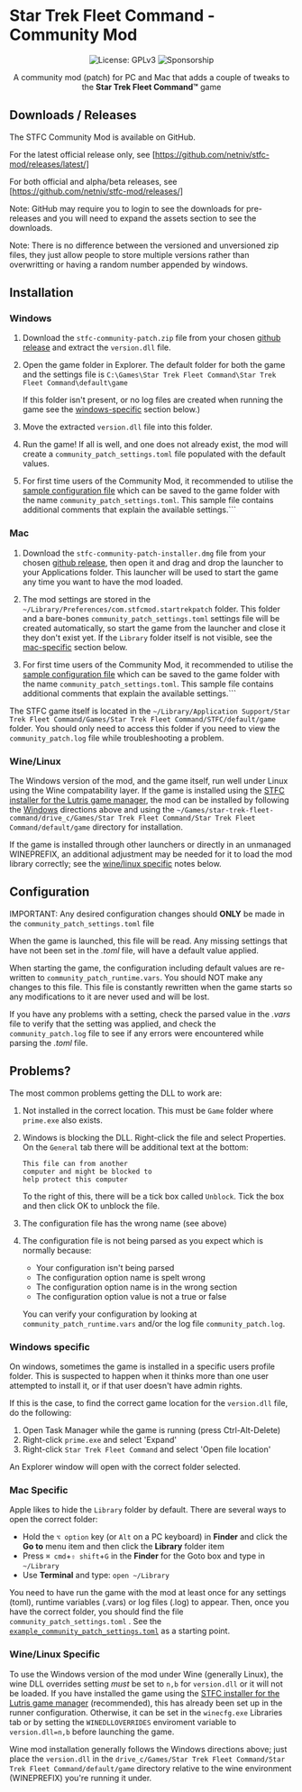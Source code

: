 # Star Trek Fleet Command - Community Mod

<p align="center">
  <img src="https://img.shields.io/badge/License-GPLv3-blue.svg" alt="License: GPLv3">
  <img src="https://img.shields.io/github/sponsors/netniv" alt="Sponsorship">
</p>

<p align="center">
   A community mod (patch) for PC and Mac that adds a couple of tweaks to the <b>Star Trek Fleet Command&#8482;</b> game
</p>

## Downloads / Releases

The STFC Community Mod is available on GitHub.

For the latest official release only, see [https://github.com/netniv/stfc-mod/releases/latest/]

For both official and alpha/beta releases, see [https://github.com/netniv/stfc-mod/releases/]

Note: GitHub may require you to login to see the downloads for pre-releases and you will need to expand the
      assets section to see the downloads.

Note: There is no difference between the versioned and unversioned zip files, they just allow people to store multiple
      versions rather than overwritting or having a random number appended by windows.

## Installation

### Windows

1. Download the `stfc-community-patch.zip` file from your chosen [github release](https://github.com/netniv/stfc-mod/releases/) and extract the `version.dll` file.

2. Open the game folder in Explorer.  The default folder for both the game and the settings file is 
   `C:\Games\Star Trek Fleet Command\Star Trek Fleet Command\default\game`

   If this folder isn't present, or no log files are created when running the game
   see the [windows-specific](#windows-specific) section below.)  

3. Move the extracted `version.dll` file into this folder.

4. Run the game!  If all is well, and one does not already exist, the mod will
   create a `community_patch_settings.toml` file populated with the default
   values.

5. For first time users of the Community Mod, it recommended to utilise the
   [sample configuration file](example_community_patch_settings.toml) which can
   be saved to the game folder with the name `community_patch_settings.toml`.  This 
   sample file contains additional comments that explain the available settings.```

### Mac

1) Download the `stfc-community-patch-installer.dmg` file from your chosen
[github release](https://github.com/netniv/stfc-mod/releases/), then open it and drag and drop the launcher to your Applications folder.  This launcher will be used to start the game any time you
want to have the mod loaded.

2) The mod settings are stored in the `~/Library/Preferences/com.stfcmod.startrekpatch` folder. This folder and a bare-bones `community_patch_settings.toml` settings file will be created automatically, so start the game from the
launcher and close it they don't exist yet.  If the `Library` folder itself is not visible,
see the [mac-specific](#mac-specific) section below.

3. For first time users of the Community Mod, it recommended to utilise the
   [sample configuration file](example_community_patch_settings.toml) which can
   be saved to the game folder with the name `community_patch_settings.toml`.  This 
   sample file contains additional comments that explain the available settings.```

The STFC game itself is located in the
`~/Library/Application Support/Star Trek Fleet Command/Games/Star Trek Fleet Command/STFC/default/game` folder.  You should only need to access this folder if you need to view the `community_patch.log` file while troubleshooting a problem.

### Wine/Linux

The Windows version of the mod, and the game itself, run well under Linux using the Wine compatability layer.
If the game is installed using the
[STFC installer for the Lutris game manager](https://lutris.net/games/star-trek-fleet-command/), the mod can
be installed by following the [Windows](#windows) directions above and using the
`~/Games/star-trek-fleet-command/drive_c/Games/Star Trek Fleet Command/Star Trek Fleet Command/default/game`
directory for installation.

If the game is installed through other launchers or directly in an unmanaged WINEPREFIX, an additional
adjustment may be needed for it to load the mod  library correctly; see the
[wine/linux specific](#winelinux-specific) notes below.

## Configuration

IMPORTANT: Any desired configuration changes should __ONLY__ be made in the 
`community_patch_settings.toml` file   

When the game is launched, this file will be read.  Any missing settings that have not been set  in the 
_.toml_ file, will have a default value applied.  

When starting the game, the configuration including default values are re-written to `community_patch_runtime.vars`.  You should NOT make any changes to this file.  This file is 
constantly rewritten when the game starts so any modifications to it are never used and will be 
lost.

If you have any problems with a setting,
check the parsed value in the _.vars_ file to verify that the setting was applied, and check the
`community_patch.log` file to see if any errors were encountered while parsing the _.toml_ file.

## Problems?

The most common problems getting the DLL to work are:

1. Not installed in the correct location.  This must be `Game` folder where `prime.exe` also exists.

2. Windows is blocking the DLL.  Right-click the file and select Properties.  On the `General` tab
   there will be additional text at the bottom:

   ```console
   This file can from another
   computer and might be blocked to
   help protect this computer
   ```

   To the right of this, there will be a tick box called `Unblock`.  Tick the box and then click OK
   to unblock the file.

3. The configuration file has the wrong name (see above)

4. The configuration file is not being parsed as you expect which is normally because:

   - Your configuration isn't being parsed
   - The configuration option name is spelt wrong
   - The configuration option name is in the wrong section
   - The configuration option value is not a true or false

   You can verify your configuration by looking at `community_patch_runtime.vars` and/or the
   log file `community_patch.log`.

### Windows specific

On windows, sometimes the game is installed in a specific users profile folder.  This is suspected
to happen when it thinks more than one user attempted to install it, or if that user doesn't have
admin rights.

If this is the case, to find the correct game location for the `version.dll` file, do the following:

1) Open Task Manager while the game is running (press Ctrl-Alt-Delete)
2) Right-click `prime.exe` and select 'Expand'
3) Right-click `Star Trek Fleet Command` and select 'Open file location'

An Explorer window will open with the correct folder selected.

### Mac Specific

Apple likes to hide the `Library` folder by default. There are several ways to open the correct folder:

- Hold the `⌥ option` key (or `Alt` on a PC keyboard) in __Finder__ and click the __Go to__ menu item
and then click the __Library__ folder item
- Press `⌘ cmd`+`⇧ shift`+`G` in the __Finder__ for the Goto box and type in `~/Library`
- Use __Terminal__ and type: `open ~/Library`

You need to have run the game with the mod at least once for any settings (toml), runtime variables (.vars)
or log files (.log) to appear.  Then, once you have the correct folder, you should find the file
`community_patch_settings.toml` . See the [`example_community_patch_settings.toml`](example_community_patch_settings.toml) as a starting point.

### Wine/Linux Specific

To use the Windows version of the mod under Wine (generally Linux), the wine DLL overrides setting _must_ be set to `n,b` for `version.dll` or it will not be loaded.  If you have installed the game using the [STFC installer for the Lutris game manager](https://lutris.net/games/star-trek-fleet-command/) (recommended), this has already been set up in the runner configuration.  Otherwise, it can be set in the `winecfg.exe` Libraries tab or by setting the `WINEDLLOVERRIDES` enviroment variable to `version.dll=n,b` before launching the game.

Wine mod installation generally follows the Windows directions above; just place the `version.dll` in the `drive_c/Games/Star Trek Fleet Command/Star Trek Fleet Command/default/game` directory relative to the wine environment (WINEPREFIX) you're running it under.

